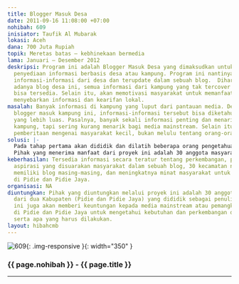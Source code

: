 ```yaml
---
title: Blogger Masuk Desa
date: 2011-09-16 11:08:00 +07:00
nohibah: 609
inisiator: Taufik Al Mubarak
lokasi: Aceh
dana: 700 Juta Rupiah
topik: Meretas batas – kebhinekaan bermedia
lama: Januari – Desember 2012
deskripsi: Program ini adalah Blogger Masuk Desa yang dimaksudkan untuk mendorong
  penyediaan informasi berbasis desa atau kampung. Program ini nantinya akan menyediakan
  informasi-informasi dari desa dan terupdate dalam sebuah blog.  Diharapkan dengan
  adanya blog desa ini, semua informasi dari kampung yang tak tercover media mainstream
  bisa tersedia. Selain itu, akan memotivasi masyarakat untuk memanfaatkan blog dalam
  menyebarkan informasi dan kearifan lokal.
masalah: Banyak informasi di kampung yang luput dari pantauan media. Dengan adanya
  blogger masuk kampung ini, informasi-informasi tersebut bisa diketahui kalangan
  yang lebih luas. Pasalnya, banyak sekali informasi penting dan menarik berasal dari
  kampung, tapi sering kurang menarik bagi media mainstream. Selain itu kita ingin
  pemberitaan mengenai masyarakat kecil, bukan melulu tentang orang-orang ternama.
solusi: |-
  Pada tahap pertama akan dididik dan dilatih beberapa orang pengetahuan menulis (minimal menulis berita dan artikel) serta pengetahuan cara membuat dan menggunakan blog. Selanjutnya akan dibuat sebuah blog utama serta masing-masing blog setiap kecamatan. Orang-orang yang sudah dilatih nantinya akan ditempatkan minimal satu orang per kecamatan. Mereka yang akan aktif menulis dan meliput informasi di kampung-kampung dalam kecamatan di bawah tanggung jawabnya. Sehingga nantinya semua informasi dari desa bisa tercover dalam sebuah blog dan diakses oleh kalangan luas.
  Pihak yang menerima manfaat dari proyek ini adalah 30 anggota masyarakat dari dua Kabupaten (Pidie dan Pidie Jaya) yang dididik sebagai penulis blog. Proyek ini juga akan memberi keuntungan kepada media mainstream atau pemangku kepentingan di Pidie dan Pidie Jaya untuk mengetahui kebutuhan dan perkembangan di daerahnya serta apa yang harus dilakukan.
keberhasilan: Tersedia informasi secara teratur tentang perkembangan, peristiwa atau
  aspirasi yang disuarakan masyarakat dalam sebuah blog, 30 kecamatan nantinya akan
  memiliki blog masing-masing, dan meningkatnya minat masyarakat untuk menulis blog
  di Pidie dan Pidie Jaya.
organisasi: NA
diuntungkan: Pihak yang diuntungkan melalui proyek ini adalah 30 anggota masyarakat
  dari dua Kabupaten (Pidie dan Pidie Jaya) yang dididik sebagai penulis blog. Proyek
  ini juga akan memberi keuntungan kepada media mainstream atau pemangku kepentingan
  di Pidie dan Pidie Jaya untuk mengetahui kebutuhan dan perkembangan di daerahnya
  serta apa yang harus dilakukan.
layout: hibahcmb
---
```


![609](/static/img/hibahcmb/609.png){: .img-responsive }{: width="350" }

### {{ page.nohibah }} - {{ page.title }}

---
